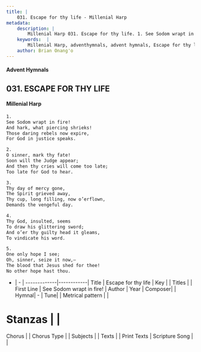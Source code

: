 ```yaml
---
title: |
    031. Escape for thy life - Millenial Harp
metadata:
    description: |
        Millenial Harp 031. Escape for thy life. 1. See Sodom wrapt in fire! And hark, what piercing shrieks! Those daring rebels now expire, For God in justice speaks.
    keywords:  |
        Millenial Harp, adventhymnals, advent hymnals, Escape for thy life, See Sodom wrapt in fire! . 
    author: Brian Onang'o
---
```

#### Advent Hymnals
## 031. ESCAPE FOR THY LIFE
####  Millenial Harp
```txt
1. 
See Sodom wrapt in fire! 
And hark, what piercing shrieks! 
Those daring rebels now expire, 
For God in justice speaks.

2. 
O sinner, mark thy fate! 
Soon will the Judge appear; 
And then thy cries will come too late; 
Too late for God to hear.

3. 
Thy day of mercy gone, 
The Spirit grieved away, 
Thy cup, long filling, now o’erflown, 
Demands the vengeful day.

4. 
Thy God, insulted, seems 
To draw his glittering sword; 
And o’er thy guilty head it gleams, 
To vindicate his word.

5. 
One only hope I see; 
Oh, sinner, seize it now,— 
The blood that Jesus shed for thee! 
No other hope hast thou.
```
- |   -  |
-------------|------------|
Title | Escape for thy life |
Key |  |
Titles |  |
First Line | See Sodom wrapt in fire!  |
Author | 
Year | 
Composer|  |
Hymnal|  - |
Tune|  |
Metrical pattern | |
# Stanzas |  |
Chorus |  |
Chorus Type |  |
Subjects |  |
Texts |  |
Print Texts | 
Scripture Song |  |
    
